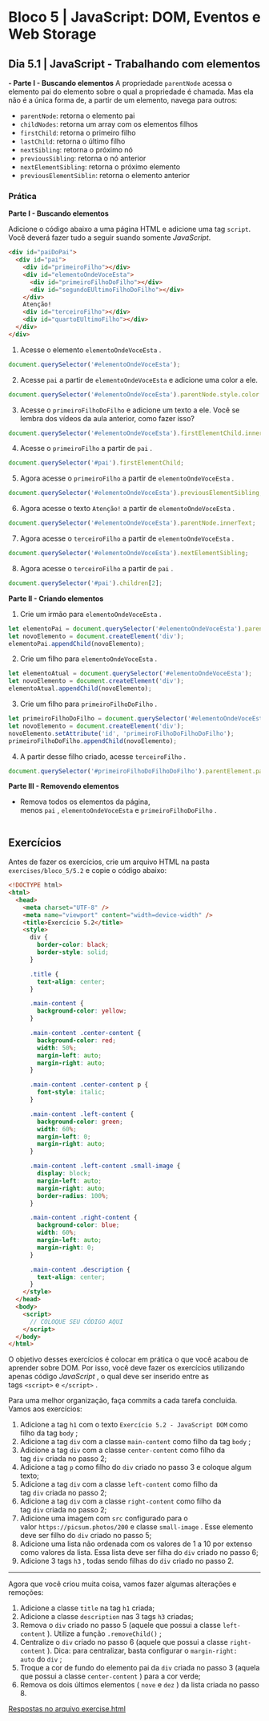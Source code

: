 # Bloco 5 | JavaScript: DOM, Eventos e Web Storage

## Dia 5.1 | JavaScript - Trabalhando com elementos

**- Parte I - Buscando elementos**
A propriedade `parentNode` acessa o elemento pai do elemento sobre o qual a propriedade é chamada. Mas ela não é a única forma de, a partir de um elemento, navega para outros:
- `parentNode`: retorna o elemento pai
- `childNodes`: retorna um array com os elementos filhos
- `firstChild`: retorna o primeiro filho
- `lastChild`: retorna o último filho
- `nextSibling`: retorna o próximo nó
- `previousSibling`: retorna o nó anterior
- `nextElementSibling`: retorna o próximo elemento
- `previousElementSiblin`: retorna o elemento anterior

### Prática

**Parte I - Buscando elementos**

Adicione o código abaixo a uma página HTML e adicione uma tag `script`. Você deverá fazer tudo a seguir suando somente *JavaScript*.

```html
<div id="paiDoPai">
  <div id="pai">
    <div id="primeiroFilho"></div>
    <div id="elementoOndeVoceEsta">
      <div id="primeiroFilhoDoFilho"></div>
      <div id="segundoEUltimoFilhoDoFilho"></div>
    </div>
    Atenção!
    <div id="terceiroFilho"></div>
    <div id="quartoEUltimoFilho"></div>
  </div>
</div>
```
1. Acesse o elemento `elementoOndeVoceEsta` .

```javascript
document.querySelector('#elementoOndeVoceEsta');
```

2. Acesse `pai` a partir de `elementoOndeVoceEsta` e adicione uma color a ele.

```js
document.querySelector('#elementoOndeVoceEsta').parentNode.style.color = 'rgb(76,164,109)';
```

3. Acesse o `primeiroFilhoDoFilho` e adicione um texto a ele. Você se lembra dos vídeos da aula anterior, como fazer isso?

```js
document.querySelector('#elementoOndeVoceEsta').firstElementChild.innerText = "Lorem ipsum"
```

4. Acesse o `primeiroFilho` a partir de `pai` .

```js
document.querySelector('#pai').firstElementChild;
```

5. Agora acesse o `primeiroFilho` a partir de `elementoOndeVoceEsta` .

```js
document.querySelector('#elementoOndeVoceEsta').previousElementSibling;
```

6. Agora acesse o texto `Atenção!` a partir de `elementoOndeVoceEsta` .

```js
document.querySelector('#elementoOndeVoceEsta').parentNode.innerText;
```

7. Agora acesse o `terceiroFilho` a partir de `elementoOndeVoceEsta` .

```js
document.querySelector('#elementoOndeVoceEsta').nextElementSibling;
```

8. Agora acesse o `terceiroFilho` a partir de `pai` .

```js
document.querySelector('#pai').children[2];
```

**Parte II - Criando elementos**

1. Crie um irmão para `elementoOndeVoceEsta` .

```js
let elementoPai = document.querySelector('#elementoOndeVoceEsta').parentNode;
let novoElemento = document.createElement('div');
elementoPai.appendChild(novoElemento);

```

2. Crie um filho para `elementoOndeVoceEsta` .

```js
let elementoAtual = document.querySelector('#elementoOndeVoceEsta');
let novoElemento = document.createElement('div');
elementoAtual.appendChild(novoElemento);
```

3. Crie um filho para `primeiroFilhoDoFilho` .

```js
let primeiroFilhoDoFilho = document.querySelector('#elementoOndeVoceEsta').firstElementChild;
let novoElemento = document.createElement('div');
novoElemento.setAttribute('id', 'primeiroFilhoDoFilhoDoFilho');
primeiroFilhoDoFilho.appendChild(novoElemento);
```
4. A partir desse filho criado, acesse `terceiroFilho` .

```js
document.querySelector('#primeiroFilhoDoFilhoDoFilho').parentElement.parentElement.nextElementSibling;
```

**Parte III - Removendo elementos**

- Remova todos os elementos da página, menos `pai` , `elementoOndeVoceEsta` e `primeiroFilhoDoFilho` .

```js

```

## Exercícios

Antes de fazer os exercícios, crie um arquivo HTML na pasta `exercises/bloco_5/5.2` e copie o código abaixo:

```html
<!DOCTYPE html>
<html>
  <head>
    <meta charset="UTF-8" />
    <meta name="viewport" content="width=device-width" />
    <title>Exercício 5.2</title>
    <style>
      div {
        border-color: black;
        border-style: solid;
      }

      .title {
        text-align: center;
      }

      .main-content {
        background-color: yellow;
      }

      .main-content .center-content {
        background-color: red;
        width: 50%;
        margin-left: auto;
        margin-right: auto;
      }

      .main-content .center-content p {
        font-style: italic;
      }

      .main-content .left-content {
        background-color: green;
        width: 60%;
        margin-left: 0;
        margin-right: auto;
      }

      .main-content .left-content .small-image {
        display: block;
        margin-left: auto;
        margin-right: auto;
        border-radius: 100%;
      }

      .main-content .right-content {
        background-color: blue;
        width: 60%;
        margin-left: auto;
        margin-right: 0;
      }

      .main-content .description {
        text-align: center;
      }
    </style>
  </head>
  <body>
    <script>
      // COLOQUE SEU CÓDIGO AQUI
    </script>
  </body>
</html>
```

O objetivo desses exercícios é colocar em prática o que você acabou de aprender sobre DOM. Por isso, você deve fazer os exercícios utilizando apenas código *JavaScript* , o qual deve ser inserido entre as tags `<script>` e `</script>` .

Para uma melhor organização, faça commits a cada tarefa concluída. Vamos aos exercícios:

1. Adicione a tag `h1` com o texto `Exercício 5.2 - JavaScript DOM` como filho da tag `body` ;
2. Adicione a tag `div` com a classe `main-content` como filho da tag `body` ;
3. Adicione a tag `div` com a classe `center-content` como filho da tag `div` criada no passo 2;
4. Adicione a tag `p` como filho do `div` criado no passo 3 e coloque algum texto;
5. Adicione a tag `div` com a classe `left-content` como filho da tag `div` criada no passo 2;
6. Adicione a tag `div` com a classe `right-content` como filho da tag `div` criada no passo 2;
7. Adicione uma imagem com `src` configurado para o valor `https://picsum.photos/200` e classe `small-image` . Esse elemento deve ser filho do `div` criado no passo 5;
8. Adicione uma lista não ordenada com os valores de 1 a 10 por extenso como valores da lista. Essa lista deve ser filha do `div` criado no passo 6;
9. Adicione 3 tags `h3` , todas sendo filhas do `div` criado no passo 2.

---

Agora que você criou muita coisa, vamos fazer algumas alterações e remoções:

1. Adicione a classe `title` na tag `h1` criada;
2. Adicione a classe `description` nas 3 tags `h3` criadas;
3. Remova o `div` criado no passo 5 (aquele que possui a classe `left-content` ). Utilize a função `.removeChild()` ;
4. Centralize o `div` criado no passo 6 (aquele que possui a classe `right-content` ). Dica: para centralizar, basta configurar o `margin-right: auto` do `div` ;
5. Troque a cor de fundo do elemento pai da `div` criada no passo 3 (aquela que possui a classe `center-content` ) para a cor verde;
6. Remova os dois últimos elementos ( `nove` e `dez` ) da lista criada no passo 8.

[Respostas no arquivo exercise.html](exercise.html)